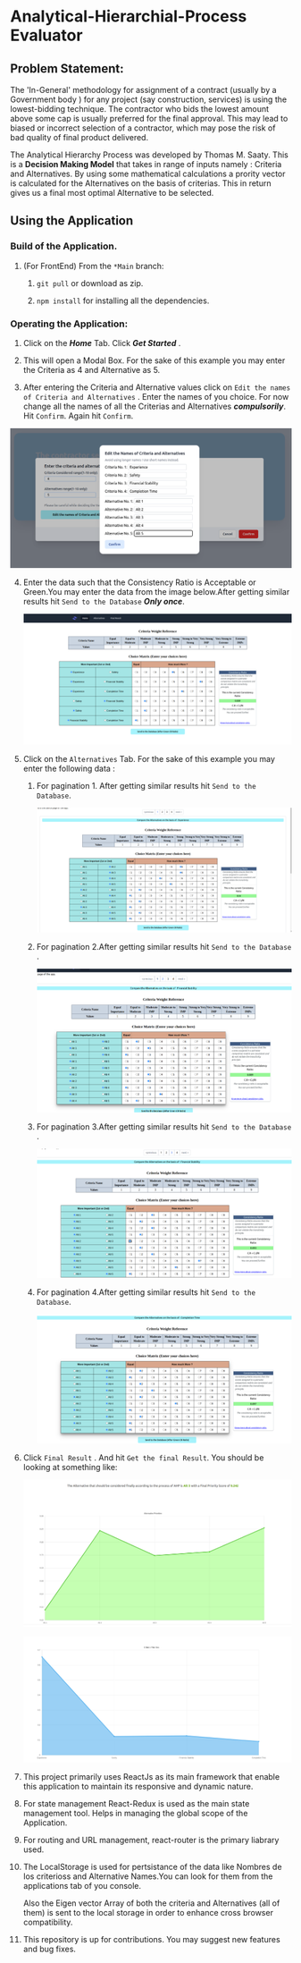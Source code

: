 # Analytical-Hierarchial-Process Evaluator

## Problem Statement:

The 'In-General' methodology for assignment of a contract (usually by a Government body ) for any project (say construction, services) is using the lowest-bidding technique. The contractor who bids the lowest amount above some cap is usually preferred for the final approval. This may lead to biased or incorrect selection of a contractor, which may pose the risk of bad quality of final product delivered.  

The Analytical Hierarchy Process was developed by Thomas M. Saaty. This is a **Decision Making Model** that takes in range of inputs namely : Criteria and Alternatives. By using some mathematical calculations a prority vector is calculated for the Alternatives on the basis of criterias. This in return gives us a final most optimal Alternative to be selected.

## Using the Application

### Build of the Application.


1. (For FrontEnd) From the `*Main` branch:

   1. `git pull`  or download as zip.

   2. `npm install` for installing all the dependencies.
    

### Operating the Application:

1. Click on the ***Home*** Tab. Click ***Get Started*** .

2. This will open a Modal Box. For the sake of this example you may enter the Criteria as 4 and Alternative as 5.
   

3. After entering the Criteria and Alternative values click on `Edit the names of Criteria and Alternatives` . Enter the names of you choice. For now change all the names of all the Criterias and Alternatives ***compulsorily***. Hit `Confirm`. Again hit `Confirm`.

![Intro](ahp/src/images/Image1.png)

4. Enter the data such that the Consistency Ratio is Acceptable or Green.You may enter the data from the image below.After getting similar results hit `Send to the Database` ***Only once***.
   
   ![Criteria Image](ahp/src/images/Image2.png)

5. Click on the `Alternatives` Tab. For the sake of this example you may enter the following data : 
 
   1. For pagination 1. After getting similar results hit `Send to the Database`.
   
      ![Alt Image 1](ahp/src/images/Image3.png)
  
   2. For pagination 2.After getting similar results hit `Send to the Database` .
       
      ![Alt Image 2](ahp/src/images/Image4.png)
      
   3. For pagination 3.After getting similar results hit `Send to the Database` .
     
      ![Alt Image 3](ahp/src/images/Image5.png)
  
   4. For pagination 4.After getting similar results hit `Send to the Database`.
   
      ![Alt Image 4](ahp/src/images/Image6.png)
  
 6. Click `Final Result` . And hit `Get the final Result`. You should be looking at something like:
 
      ![Final Result Image 1](ahp/src/images/Image7.png)
      
      ![Final Result Image 2](ahp/src/images/Image8.png)

 7. This project primarily uses ReactJs as its main framework that enable this application to maintain its responsive and dynamic nature.
    
 9. For state management React-Redux is used as the main state management tool. Helps in managing the global scope of the Application.
     
 11. For routing and URL management, react-router is the primary liabrary used.
   
 12. The LocalStorage is used for pertsistance of the data like Nombres de los criterioss and Alternative Names.You can look for them from the applications tab of you 
     console.
     
     Also the Eigen vector Array of both the criteria and Alternatives (all of them) is sent to the local storage in order to enhance cross browser compatibility.
     
 13. This repository is up for contributions. You may suggest new features and bug fixes.

